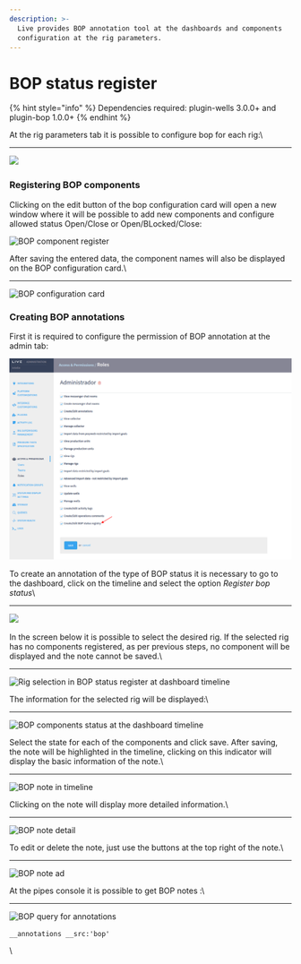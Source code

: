 ```yaml
---
description: >-
  Live provides BOP annotation tool at the dashboards and components
  configuration at the rig parameters.
---
```


# BOP status register

{% hint style="info" %}
Dependencies required: plugin-wells 3.0.0+ and plugin-bop 1.0.0+
{% endhint %}

At the rig parameters tab it is possible to configure bop for each rig:\
****

![](https://lh6.googleusercontent.com/f47ZSV1OmSErWpxSdygp7wCP0e9HRElNmA4m2Jk3k-N2pXoQJ4HSTDpKNLdEhM8OsOi8tLPTwQaUST0CRW3MUeQ\_WXZBpwGp1AS6HmQ9-so6CjAPsDQ9jUH7Q4CAftlVJ\_DoKs46)

### **Registering BOP components**

Clicking on the edit button of the bop configuration card will open a new window where it will be possible to add new components and configure allowed status Open/Close or Open/BLocked/Close:

![BOP component register](https://lh4.googleusercontent.com/Tmokhg\_GT77NQO4ycU31BRHk6-YFJr5W4rKOcimg5pOMPkoEkJla599Jw48V0MHzgti4\_MhOVtVYkArHF4Do1d38V1SSOhC5Wt3B3t88GTsByGIsDo5RKlpBGONUMvYXsZUf8Zdp)

After saving the entered data, the component names will also be displayed on the BOP configuration card.\
****

![BOP configuration card](https://lh6.googleusercontent.com/eBfhcvl-ZmPRb1e48mhVV3z2tCYv5Bz9yrWa0IFyaJdVLoXJ3ElFaZndbYHvq7zD4XsSURdAHLJUsmukQ1S\_FlBRkr1dNyhan74CWBGeMTTKoK\_pZpX2hJNQaGXUqKeZpv6eEqa6)

### **Creating BOP annotations**

First it is required to configure the permission of BOP annotation at the admin tab:&#x20;

![BOP permission configuration](<../../.gitbook/assets/image (31).png>)

To create an annotation of the type of BOP status it is necessary to go to the dashboard, click on the timeline and select the option  _Register bop status_\
****

![](https://lh5.googleusercontent.com/Snf1KkXdpqLkf232V-jP7oc53Og2ocwm3krbcMoVY7uGPk0Rc-ICmVaVcL2cqXqOoklAZmB1mRsjXOFNR2n7id-veR-nZe3m\_jrNODXxddxaZpvdSPtpd\_vLhYgJJQ0JESktA-7a)

In the screen below it is possible to select the desired rig. If the selected rig has no components registered, as per previous steps, no component will be displayed and the note cannot be saved.\
****

![Rig selection in BOP status register at dashboard timeline](https://lh3.googleusercontent.com/YIEBBYc38AYktBDkDa5qdYykQt1O5VIM\_kLY5PxqPUEohaiLoozvJkmlUAiDFURoij6S2Q4ZDPiNL7UuH2S\_hejKLHeOWfLXjk-cBWIIKNgpuGHSiQZWAB8H2T2X0KiJSt53COWC)

The information for the selected rig will be displayed:\
****

![BOP components status at the dashboard timeline](https://lh5.googleusercontent.com/eaevbolHwnpPOQxd0Ylt6U02-cupD7pfUnlVlfKK76h4V8AuiF94DIS5HmOmf20ks8N7OAaZNaw93cYqOmFuiqtMohJupqtxKGLlviI4Donh3MAnqdV9ifZ3Z8kT1MYWGUqE9Suq)

Select the state for each of the components and click save. After saving, the note will be highlighted in the timeline, clicking on this indicator will display the basic information of the note.\
****

![BOP note in timeline](https://lh5.googleusercontent.com/tcSmIXCjRKbBjfHPnFm-IU\_Xl8ht8aUhVQzj\_YAE4UBzMeZOqk61lr\_zPmkcI2-y7-9V506jXwteyfTYBTf-ONfLPdM8cxskcf4NyDxwB4eAnpuRUGJda-vPSfxEujTTz2R8sSBC)

Clicking on the note will display more detailed information.\
****

![BOP note detail](https://lh4.googleusercontent.com/YOqfZYt3dHDc\_dZK\_1LYOLrq8oZtB0E1CUZZ0xtjSDwhUVvVgY99hn7nsiS7PjQERuEZSZuI29VvEzUx6pMhsdbuBon7B8S-b4h\_HAmT76tVeQP-S-C-gJiV6jGiqSKC98AfJgWI)

To edit or delete the note, just use the buttons at the top right of the note.\
****

![BOP note ad](https://lh4.googleusercontent.com/E7UoxXpPJcppFPZnHX\_rcgvLtNBM4qNnkzemO1RoaXpeeptB5-jQKxyrkZL5DS6AvonunbwwswsFDY7cXPZ-k5EbtnLgkLSJ1Ir1sz2o9321UCqswhN-eAZIK8pez2P3CoJT0jtl)

At the pipes console it is possible to get BOP notes :\
****

![BOP query for annotations](https://lh3.googleusercontent.com/DsyCbObSPjDONdM9kkePIE7CKsgr-GYNJ0rSxXUt2tG4DczqKU33hrfWD9POwXtDpyNGXrfM3qro-C6EnHrN\_Cwi2\_y2elXuJik8gohdzBlbTF2emVa-SJQ9t-LZVTF8SONLwTVL)

```
__annotations __src:'bop'
```

\
